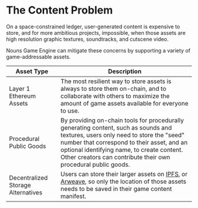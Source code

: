 # The Content Problem

On a space-constrained ledger, user-generated content is expensive to store, and for more ambitious projects, impossible, when those assets are high resolution graphic textures, soundtracks, and cutscene video.

Nouns Game Engine can mitigate these concerns by supporting a variety of game-addressable assets.

| Asset Type                         | Description                                                                                                                                                                                                                                                                                    |
| ---------------------------------- | ---------------------------------------------------------------------------------------------------------------------------------------------------------------------------------------------------------------------------------------------------------------------------------------------- |
| Layer 1 Ethereum Assets            | The most resilient way to store assets is always to store them on-chain, and to collaborate with others to maximize the amount of game assets available for everyone to use.                                                                                                                   |
| Procedural Public Goods            | By providing on-chain tools for procedurally generating content, such as sounds and textures, users only need to store the "seed" number that correspond to their asset, and an optional identifying name, to create content. Other creators can contribute their own procedural public goods. |
| Decentralized Storage Alternatives | Users can store their larger assets on [IPFS](https://en.wikipedia.org/wiki/InterPlanetary\_File\_System), or [Arweave](https://www.arweave.org/), so only the location of those assets needs to be saved in their game content manifest.                                                      |

